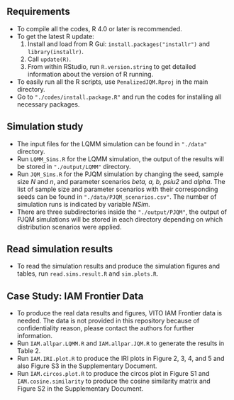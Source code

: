 ## Requirements

- To compile all the codes, R 4.0 or later is recommended.
- To get the latest R update:
  1. Install and load from R Gui: `install.packages("installr")` and `library(installr)`.
  2. Call `update(R)`.
  3. From within RStudio, run `R.version.string` to get detailed information about the version of R running.
- To easily run all the R scripts, use `PenalizedJQM.Rproj` in the main directory.
- Go to `"./codes/install.package.R"` and run the codes for installing all necessary packages.


## Simulation study

- The input files for the LQMM simulation can be found in `"./data"` directory.
- Run `LQMM_Sims.R` for the LQMM simulation, the output of the results will be stored in `"./output/LQMM"` directory.
- Run `JQM_Sims.R` for the PJQM simulation by changing the seed, sample size *N* and *n*, and parameter scenarios *beta, a, b, psiu2* and *alpha*. The list of sample size and parameter scenarios with their corresponding seeds can be found in `"./data/PJQM_scenarios.csv"`. The number of simulation runs is indicated by variable *NSim*.
- There are three subdirectories inside the `"./output/PJQM"`, the output of PJQM simulations will be stored in each directory depending on which distribution scenarios were applied.

## Read simulation results

- To read the simulation results and produce the simulation figures and tables, run `read.sims.result.R` and `sim.plots.R`.

## Case Study: IAM Frontier Data

- To produce the real data results and figures, VITO IAM Frontier data is needed. The data is not provided in this repository because of confidentiality reason, please contact the authors for further information.
- Run `IAM.allpar.LQMM.R` and `IAM.allpar.JQM.R` to generate the results in Table 2.
- Run `IAM.IRI.plot.R` to produce the IRI plots in Figure 2, 3, 4, and 5 and also Figure S3 in the Supplementary Document. 
- Run `IAM.circos.plot.R` to produce the circos plot in Figure S1 and `IAM.cosine.similarity` to produce the cosine similarity matrix and Figure S2 in the Supplementary Document.
